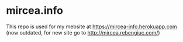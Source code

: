 # mircea.info

This repo is used for my mebsite at https://mircea-info.herokuapp.com (now outdated, for new site go to http://mircea.rebengiuc.com/)
